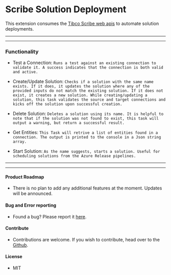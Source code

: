 # Scribe Solution Deployment
This extension consumes the [Tibco Scribe web apis](https://api.scribesoft.com/) to automate solution deployments.

---------
---------

### Functionality
+ Test a Connection: 
`Runs a test against an existing connection to validate it. A success indicates that the connection is both valid and active.`

+ Create/Update Solution: 
`Checks if a solution with the same name exists. If it does, it updates the solution where any of the provided inputs do not match the existing solution. If it does not exist, it creates a new solution. While creating/updating a solution, this task validates the source and target connections and kicks off the solution upon successful creation.`

+ Delete Solution: 
`Deletes a solution using its name. It is helpful to note that if the solution was not found to exist, this task will output a warning, but return a successful result.`

+ Get Entities: 
`This Task will retrive a list of entities found in a connection. The output is printed to the console in a Json string array.`
+ Start Solution: 
`As the name suggests, starts a solution. Useful for scheduling solutions from the Azure Release pipelines.`
---------
---------

#### Product Roadmap
+ There is no plan to add any additional features at the moment. Updates will be announced.
#### Bug and Error reporting 
+ Found a bug? Please report it [here](https://github.com/wase932/ScribeADOExtension/issues).
#### Contribute 
+ Contributions are welcome. If you wish to contribute, head over to the [Github](https://github.com/wase932/ScribeADOExtension/pulls).
#### License
+ MIT
